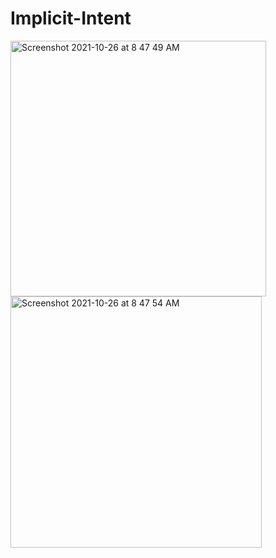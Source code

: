 # Implicit-Intent
<img width="409" alt="Screenshot 2021-10-26 at 8 47 49 AM" src="https://user-images.githubusercontent.com/80473048/138803422-b2c32cc5-4097-4b56-a6b5-d013f7108c20.png">
<img width="402" alt="Screenshot 2021-10-26 at 8 47 54 AM" src="https://user-images.githubusercontent.com/80473048/138803429-ca18430d-4fc0-4f8a-b5dd-0814dc669e99.png">

